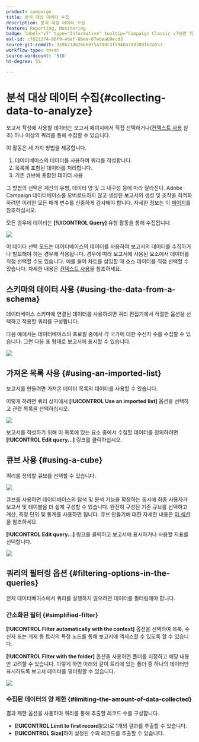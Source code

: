 ```yaml
---
product: campaign
title: 분석 대상 데이터 수집
description: 분석 대상 데이터 수집
feature: Reporting, Monitoring
badge: label="v7" type="Informative" tooltip="Campaign Classic v7에만 적용"
exl-id: cf621374-88f9-4def-8bea-87e0ea69ecd3
source-git-commit: 3a9b21d626b60754789c3f594ba798309f62a553
workflow-type: tm+mt
source-wordcount: '510'
ht-degree: 5%

---
```


# 분석 대상 데이터 수집{#collecting-data-to-analyze}



보고서 작성에 사용할 데이터는 보고서 페이지에서 직접 선택하거나([컨텍스트 사용](../../reporting/using/using-the-context.md) 참조) 하나 이상의 쿼리를 통해 수집할 수 있습니다.

이 활동은 세 가지 방법을 제공합니다.

1. 데이터베이스의 데이터를 사용하여 쿼리를 작성합니다.
1. 목록에 포함된 데이터를 처리합니다.
1. 기존 큐브에 포함된 데이터 사용

그 방법의 선택은 계산의 유형, 데이터 양 및 그 내구성 등에 따라 달라진다. Adobe Campaign 데이터베이스를 오버로드하지 않고 생성된 보고서의 생성 및 조작을 최적화하려면 이러한 모든 매개 변수를 신중하게 검사해야 합니다. 자세한 정보는 이 [페이지](../../reporting/using/best-practices.md#optimizing-report-creation)를 참조하십시오.

모든 경우에 데이터는 **[!UICONTROL Query]** 유형 활동을 통해 수집됩니다.

![](assets/reporting_query_edit.png)

이 데이터 선택 모드는 데이터베이스의 데이터를 사용하여 보고서의 데이터를 수집하거나 빌드해야 하는 경우에 적용됩니다. 경우에 따라 보고서에 사용된 요소에서 데이터를 직접 선택할 수도 있습니다. 예를 들어 차트를 삽입할 때 소스 데이터를 직접 선택할 수 있습니다. 자세한 내용은 [컨텍스트 사용](../../reporting/using/using-the-context.md)을 참조하세요.

## 스키마의 데이터 사용 {#using-the-data-from-a-schema}

데이터베이스 스키마에 연결된 데이터를 사용하려면 쿼리 편집기에서 적절한 옵션을 선택하고 적용할 쿼리를 구성합니다.

다음 예에서는 데이터베이스의 프로필 중에서 각 국가에 대한 수신자 수를 수집할 수 있습니다. 그런 다음 표 형태로 보고서에 표시할 수 있습니다.

![](assets/reporting_query_from_schema.png)

## 가져온 목록 사용 {#using-an-imported-list}

보고서를 만들려면 가져온 데이터 목록의 데이터를 사용할 수 있습니다.

이렇게 하려면 쿼리 상자에서 **[!UICONTROL Use an imported list]** 옵션을 선택하고 관련 목록을 선택하십시오.

![](assets/reporting_query_from_list.png)

보고서를 작성하기 위해 이 목록에 있는 요소 중에서 수집할 데이터를 정의하려면 **[!UICONTROL Edit query...]** 링크를 클릭하십시오.

## 큐브 사용 {#using-a-cube}

쿼리를 정의할 큐브를 선택할 수 있습니다.

![](assets/reporting_query_from_cube.png)

큐브를 사용하면 데이터베이스의 탐색 및 분석 기능을 확장하는 동시에 최종 사용자가 보고서 및 테이블을 더 쉽게 구성할 수 있습니다. 완전히 구성된 기존 큐브를 선택하고 계산, 측정 단위 및 통계를 사용하면 됩니다. 큐브 만들기에 대한 자세한 내용은 [이 섹션](../../reporting/using/ac-cubes.md)을 참조하세요.

**[!UICONTROL Edit query...]** 링크를 클릭하고 보고서에 표시하거나 사용할 지표를 선택합니다.

![](assets/reporting_query_from_cube_edit_query.png)

## 쿼리의 필터링 옵션 {#filtering-options-in-the-queries}

전체 데이터베이스에서 쿼리를 실행하지 않으려면 데이터를 필터링해야 합니다.

### 간소화된 필터 {#simplified-filter}

**[!UICONTROL Filter automatically with the context]** 옵션을 선택하여 목록, 수신자 또는 게재 등 트리의 특정 노드를 통해 보고서에 액세스할 수 있도록 할 수 있습니다.

**[!UICONTROL Filter with the folder]** 옵션을 사용하면 폴더를 지정하고 해당 내용만 고려할 수 있습니다. 이렇게 하면 아래와 같이 트리에 있는 폴더 중 하나의 데이터만 표시하도록 보고서 데이터를 필터링할 수 있습니다.

![](assets/reporting_control_folder.png)

### 수집된 데이터의 양 제한 {#limiting-the-amount-of-data-collected}

결과 제한 옵션을 사용하여 쿼리를 통해 추출할 레코드 수를 구성합니다.

* **[!UICONTROL Limit to first record]**(으)로 1개의 결과를 추출할 수 있습니다.
* **[!UICONTROL Size]**&#x200B;하여 설정된 수의 레코드를 추출할 수 있습니다.
